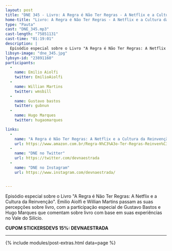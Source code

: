```yaml
---
layout: post
title: "DNE 345 - Livro: A Regra é Não Ter Regras - A Netflix e a Cultura da Reinvenção - Parte 1"
home-title: "Livro: A Regra é Não Ter Regras - A Netflix e a Cultura da Reinvenção - Parte 1"
type: "Pauta"
cast: "DNE_345.mp3"
cast-length: "75851131"
cast-time: "01:19:01"
description: |
  Episódio especial sobre o Livro "A Regra é Não Ter Regras: A Netflix e a Cultura da Reinvenção". Emilio Aiolfi e Willian Martins passam as suas percepções sobre livro, com a participação especial de Gustavo Bastos e Hugo Marques que comentam sobre livro com base em suas experiências no Vale do Silício.
libsyn-image: "dne_345.jpg"
lybsyn-id: "23891160"
participants:
  -
    name: Emilio Aiolfi
    twitter: EmilioAiolfi
  -
    name: Willian Martins
    twitter: wmsbill
  -
    name: Gustavo bastos
    twitter: gubnun
  -
    name: Hugo Marques
    twitter: hugaomarques

links:
  -
    name: "A Regra é Não Ter Regras: A Netflix e a Cultura da Reinvenção"
    url: https://www.amazon.com.br/Regra-N%C3%A3o-Ter-Regras-Reinven%C3%A7%C3%A3o-ebook/dp/B08GG95C4G
  -
    name: "DNE no Twitter"
    url: https://twitter.com/devnaestrada
  -
    name: "DNE no Instagram"
    url: https://www.instagram.com/devnaestrada/


---
```


Episódio especial sobre o Livro "A Regra é Não Ter Regras: A Netflix e a Cultura da Reinvenção". Emilio Aiolfi e Willian Martins passam as suas percepções sobre livro, com a participação especial de Gustavo Bastos e Hugo Marques que comentam sobre livro com base em suas experiências no Vale do Silício.

<strong>CUPOM STICKERSDEVS 15%: DEVNAESTRADA</strong>

---

{% include modules/post-extras.html data=page %}
